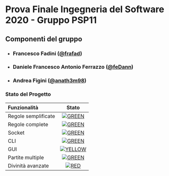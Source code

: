 # Prova Finale Ingegneria del Software 2020 - Gruppo PSP11

## Componenti del gruppo
- ###       Francesco Fadini ([@frafad](https://github.com/frafad))
- ###       Daniele Francesco Antonio Ferrazzo ([@feDann](https://github.com/feDann))
- ###       Andrea Figini ([@anath3m98](https://github.com/anath3m98))

### Stato del Progetto
| Funzionalità | Stato |
|:-----------------------|:------------------------------------:|
| Regole semplificate | [![GREEN](https://placehold.it/15/44bb44/44bb44)](#)|
| Regole complete | [![GREEN](https://placehold.it/15/44bb44/44bb44)](#)|
| Socket | [![GREEN](https://placehold.it/15/44bb44/44bb44)](#)|
| CLI | [![GREEN](https://placehold.it/15/44bb44/44bb44)](#)|
| GUI | [![YELLOW](https://placehold.it/15/ffdd00/ffdd00)](#)|
| Partite multiple | [![GREEN](https://placehold.it/15/44bb44/44bb44)](#)|
| Divinità avanzate | [![RED](https://placehold.it/15/f03c15/f03c15)](#)|

<!--
| Persistenza | [![RED](https://placehold.it/15/f03c15/f03c15)](#)|
| Undo | [![RED](https://placehold.it/15/f03c15/f03c15)](#)|
-->

<!--
[![RED](https://placehold.it/15/f03c15/f03c15)](#)
[![YELLOW](https://placehold.it/15/ffdd00/ffdd00)](#)
[![GREEN](https://placehold.it/15/44bb44/44bb44)](#)
-->

